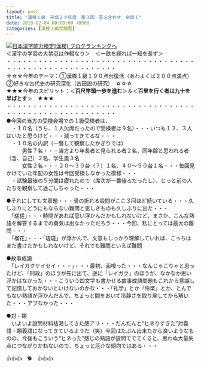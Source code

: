 ```yaml
---
layout: post
title: "漢検１級　平成２９年度　第３回　答え合わせ　余談１"
date: 2018-02-04 00:00:00 +0900
categories: [漢検１級受験歴]
---
```


[![](/syuusyuu9701/assets/images/漢検１級-平成２９年度-第３回-答え合わせ-余談１-br_c_3028_1.gif)](http://blog.with2.net/link.php?1659096:3028 "日本漢字能力検定(漢検) ブログランキングへ")[日本漢字能力検定(漢検) ブログランキングへ](http://blog.with2.net/link.php?1659096:3028)  
＜漢字の学習の大禁忌は作輟なり＞　＜一跌を経れば一知を長ず＞  
・・・・・・・・・・・・・・・・・・・・・・・・・・・・・・・・・・・・・・・・・・・・・・・・・・・・・・・・・  
☆☆☆今年のテーマ：①漢検１級１９０点台復活（あわよくば２００点満点）　②好きな古代史の研究深化（古田説の研究）　☆☆☆  
★★★今年のスピリット：＜**百尺竿頭一歩を進む**＞＆＜**百里を行く者は九十を半ばとす**＞　★★★  
・・・・・・・・・・・・・・・・・・・・・・・・・・・・・・・・・・・・・・・・・・・・・・・・・・・・・・・・・  
●今回の当方の受検会場での１級受検者は、  
　・１０名（うち、１人欠席だったので受検者は９名）・・・いつも１２、３人はいたと思うけど・・・減ってきてるな・・・  
　・１０名の内訳（一瞥して観察したかぎりでは）  
　　　男性７名・・・当方より年長者と見られる者２名、同年齢と思われる者（含、自己）２名、学生風３名  
　　　女性２名・・・２０～３０台（？）１名、４０～５０台１名・・・毎回見かけていた年配の女性は今回受検しなかった模様・・・  
　・試験最後の５分間は疲れたので（席次が一番後ろだったし）、じっと前の人たちを観察して過ごしちゃった・・・  
  
●それにしても文章題・・・骨の折れる設問がここ３回ほど続いている・・・久しぶりにどうにもならない難問と思しきものも久しぶりに出た・・・  
　「瑳瑳」・・・時間があれば思い浮かんだかもしれないけど、まさか、こんな熟語を解答するまでの勇気は出なかっただろう・・・今回、私にとっては最大の難問・・・  
　「榴花」・・・「瑳瑳」が浮かんで、文意もしっかり理解していれば、こっちはまだ書けたかもしれないけど、それでも難問といえば難問  
  
●故事成語  
　「レイガクケイセイ・・・」・・・最初、面喰った・・・なんじゃこりゃと思ったけど、「刑政」のほうが先に出て、逆に「レイガク」のほうが、なかなか思い浮かばなかった・・・こういう四文字も書かせる故事成語問題もこれから意識して記憶しておかないといけないのかな・・・「礼学」とか「伶楽」とか、とんでもない熟語が浮かんだんで、ちょっと間をおいて冷静さを取り戻してから解いた・・・アブなかった・・・  
  
●対・類  
　いよいよ設問材料枯渇してきた感アリ・・・だんだんと“ヒネりすぎた”対義語・類義語になってきているようだ（笑）今回はたぶん出来たから良いようなものの、今後もこういう“ヒネった”感じの熟語が設問ででてくると、思わぬ大量失点につながりかねないので、ちょっと厄介な傾向ではある・・・  
  
👍👍👍　🐕　👍👍👍